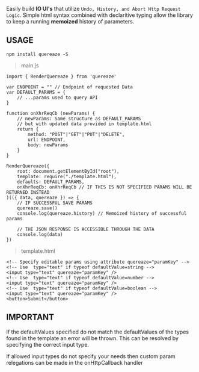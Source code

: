 Easily build **IO UI's** that utilize `Undo, History, and Abort Http Request Logic`.
Simple html syntax combined with declaritive typing allow the library to keep
a running **memoized** history of parameters.

USAGE
-----

`npm install quereaze -S`

> main.js

    import { RenderQuereaze } from 'quereaze'

    var ENDPOINT = "" // Endpoint of requested Data
    var DEFAULT_PARAMS = {
        // ...params used to query API
    }

    function onXhrReqCb (newParams) {
        // newParams: Same structure as DEFAULT_PARAMS 
        // but with updated data provided in template.html
        return {
            method: "POST"|"GET"|"PUT"|"DELETE",
            url: ENDPOINT,
            body: newParams
        }
    }

    RenderQuereaze({
        root: document.getElementById("root"),
        template: require("./template.html"),
        defaults: DEFAULT_PARAMS,
        onXhrReqCb: onXhrReqCb // IF THIS IS NOT SPECIFIED PARAMS WILL BE RETURNED INSTEAD
    )(({ data, quereaze }) => {
        // IF SUCCESSFUL SAVE PARAMS
        quereaze.save()
        console.log(quereaze.history) // Memoized history of successful params

        // THE JSON RESPONSE IS ACCESSIBLE THROUGH THE DATA
        console.log(data)
    })

> template.html

    <!-- Specify editable params using attribute quereaze="paramKey" -->
    <!-- Use  type="text" if typeof defaultValue=string -->
    <input type="text" quereaze="paramKey" />
    <!-- Use  type="text" if typeof defaultValue=number -->
    <input type="text" quereaze="paramKey" />
    <!-- Use  type="text" if typeof defaultValue=boolean -->
    <input type="text" quereaze="paramKey" />
    <button>Submit</button>

IMPORTANT
---------

If the defaultValues specified do not match the defaultValues of the types 
found in the template an error will be thrown. This can be resolved by specifying 
the correct input type.

If allowed input types do not specify your needs then custom param relegations can
be made in the onHttpCallback handler